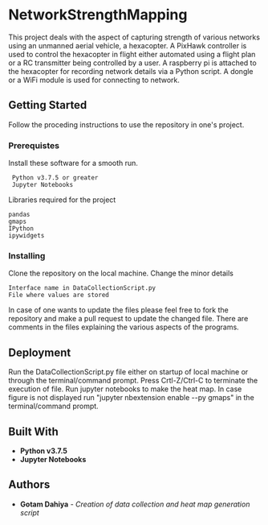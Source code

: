 # NetworkStrengthMapping

This project deals with the aspect of capturing strength of various networks using an unmanned aerial vehicle, a hexacopter. A PixHawk controller is used to control the hexacopter in flight either automated using a flight plan or a RC transmitter being controlled by a user. A raspberry pi is attached to the hexacopter for recording network details via a Python script. A dongle or a WiFi module is used for connecting to network. 

## Getting Started

Follow the proceding instructions to use the repository in one's project.

### Prerequistes 
Install these software for a smooth run.
```
 Python v3.7.5 or greater
 Jupyter Notebooks
```
Libraries required for the project
```
pandas
gmaps
IPython
ipywidgets
```

### Installing
Clone the repository on the local machine. Change the minor details
```
Interface name in DataCollectionScript.py
File where values are stored
```
In case of one wants to update the files please feel free to fork the repository and make a pull request to update the changed file.
There are comments in the files explaining the various aspects of the programs.

## Deployment
Run the DataCollectionScript.py file either on startup of local machine or through the terminal/command prompt.
Press Crtl-Z/Ctrl-C to terminate the execution of file.
Run jupyter notebooks to make the heat map.
In case figure is not displayed run "jupyter nbextension enable --py gmaps" in the terminal/command prompt.

## Built With
* **Python v3.7.5**
* **Jupyter Notebooks**

## Authors
* **Gotam Dahiya** - *Creation of data collection and heat map generation script*
